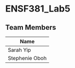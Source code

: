 # ENSF381_Lab5

## Team Members
|      Name       |
|-----------------|
| Sarah Yip       |
| Stephenie Oboh  |
